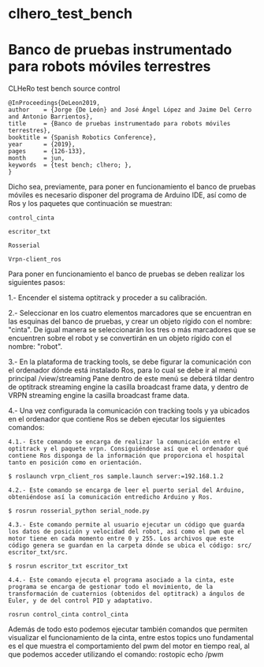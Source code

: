 # clhero_test_bench
# Banco de pruebas instrumentado para robots móviles terrestres
CLHeRo test bench source control

    @InProceedings{DeLeon2019,
    author    = {Jorge {De León} and José Ángel López and Jaime Del Cerro and Antonio Barrientos},
    title     = {Banco de pruebas instrumentado para robots móviles terrestres},
    booktitle = {Spanish Robotics Conference},
    year      = {2019},
    pages     = {126-133},
    month     = jun,
    keywords  = {test bench; clhero; },
    }

Dicho sea, previamente, para poner en funcionamiento el banco de pruebas móviles es necesario disponer del programa de Arduino IDE, así como de Ros y los paquetes que continuación se muestran:  

    control_cinta  

    escritor_txt  

    Rosserial  

    Vrpn-client_ros  

 

Para poner en funcionamiento el banco de pruebas se deben realizar los siguientes pasos:  

  1.- Encender el sistema optitrack y proceder a su calibración. 
  
  2.- Seleccionar en los cuatro elementos marcadores que se encuentran en las esquinas del banco de pruebas, y crear un objeto rígido con el nombre: "cinta". De igual manera se seleccionarán los tres o más marcadores que se encuentren sobre el robot y se convertirán en un objeto rígido con el nombre: "robot".  
  
  3.- En la plataforma de tracking tools, se debe figurar la comunicación con el ordenador dónde está instalado Ros, para lo cual se debe ir al menú principal /view/streaming Pane dentro de este menú se deberá tildar dentro de optitrack streaming engine la casilla broadcast frame data, y dentro de VRPN streaming engine la casilla broadcast frame data.  
  
  4.- Una vez configurada la comunicación con tracking tools y ya ubicados en el ordenador que contiene Ros se deben ejecutar los siguientes comandos:  
  
    4.1.- Este comando se encarga de realizar la comunicación entre el optitrack y el paquete vrpn. Consiguiéndose así que el ordenador qué contiene Ros disponga de la información que proporciona el hospital tanto en posición como en orientación. 
    
    $ roslaunch vrpn_client_ros sample.launch server:=192.168.1.2 

    4.2.- Este comando se encarga de leer el puerto serial del Arduino, obteniéndose así la comunicación entredicho Arduino y Ros. 
  
    $ rosrun rosserial_python serial_node.py 

    4.3.- Este comando permite al usuario ejecutar un código que guarda los datos de posición y velocidad del robot, así como el pwm que el motor tiene en cada momento entre 0 y 255. Los archivos que este código genera se guardan en la carpeta dónde se ubica el código: src/ escritor_txt/src. 

    $ rosrun escritor_txt escritor_txt  

    4.4.- Este comando ejecuta el programa asociado a la cinta, este programa se encarga de gestionar todo el movimiento, de la transformación de cuaternios (obtenidos del optitrack) a ángulos de Euler, y de del control PID y adaptativo.

    rosrun control_cinta control_cinta 
 
Además de todo esto podemos ejecutar también comandos que permiten visualizar el funcionamiento de la cinta, entre estos topics uno fundamental es el que muestra el comportamiento del pwm del motor en tiempo real, al que podemos acceder utilizando el comando: rostopic echo /pwm 

